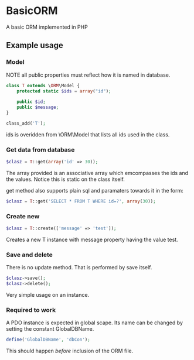 BasicORM
========

A basic ORM implemented in PHP

Example usage
----------

### Model

NOTE all public properties must reflect how it is named in database.

```php
class T extends \ORM\Model {
    protected static $ids = array("id");
    
    public $id;
    public $message;
}

class_add('T');
```

ids is overidden from \ORM\Model that lists all ids used in the class.

### Get data from database

```php
$clasz = T::get(array('id' => 30));
```
The array provided is an associative array which emcompasses the ids and the values.
Notice this is static on the class itself.

get method also supports plain sql and paramaters towards it in the form:
```php
$clasz = T::get('SELECT * FROM T WHERE id=?', array(30));
```

### Create new

```php
$clasz = T::create(['message' => 'test']);
```
Creates a new T instance with message property having the value test.

### Save and delete

There is no update method. That is performed by save itself.

```php
$clasz->save();
$clasz->delete();
```
Very simple usage on an instance.

### Required to work
A PDO instance is expected in global scape.
Its name can be changed by setting the constant GlobalDBName.
```php
define('GlobalDBName', 'dbCon');
```
This should happen _before_ inclusion of the ORM file.
